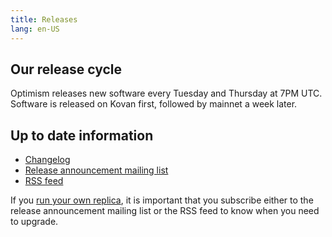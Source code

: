 ```yaml
---
title: Releases
lang: en-US
---
```


## Our release cycle

Optimism releases new software every Tuesday and Thursday at 7PM UTC. 
Software is released on Kovan first, followed by mainnet a week later.


## Up to date information

* [Changelog](https://changelog.optimism.io/)
* [Release announcement mailing list](https://groups.google.com/a/optimism.io/g/optimism-announce)
* [RSS feed](https://changelog.optimism.io/feed.xml)

If you [run your own replica](build/run-a-node.md), it is important that you subscribe either to the release announcement mailing list or the RSS feed to know when you need to upgrade.
  
  
